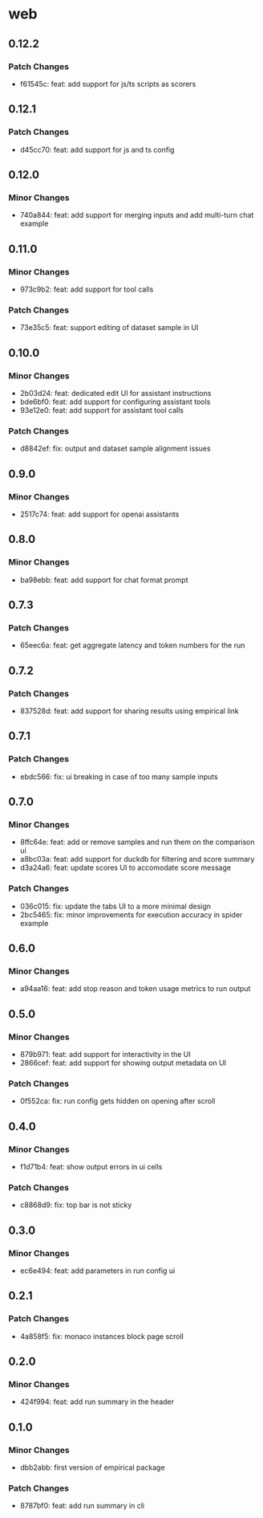 # web

## 0.12.2

### Patch Changes

- f61545c: feat: add support for js/ts scripts as scorers

## 0.12.1

### Patch Changes

- d45cc70: feat: add support for js and ts config

## 0.12.0

### Minor Changes

- 740a844: feat: add support for merging inputs and add multi-turn chat example

## 0.11.0

### Minor Changes

- 973c9b2: feat: add support for tool calls

### Patch Changes

- 73e35c5: feat: support editing of dataset sample in UI

## 0.10.0

### Minor Changes

- 2b03d24: feat: dedicated edit UI for assistant instructions
- bde6bf0: feat: add support for configuring assistant tools
- 93e12e0: feat: add support for assistant tool calls

### Patch Changes

- d8842ef: fix: output and dataset sample alignment issues

## 0.9.0

### Minor Changes

- 2517c74: feat: add support for openai assistants

## 0.8.0

### Minor Changes

- ba98ebb: feat: add support for chat format prompt

## 0.7.3

### Patch Changes

- 65eec6a: feat: get aggregate latency and token numbers for the run

## 0.7.2

### Patch Changes

- 837528d: feat: add support for sharing results using empirical link

## 0.7.1

### Patch Changes

- ebdc566: fix: ui breaking in case of too many sample inputs

## 0.7.0

### Minor Changes

- 8ffc64e: feat: add or remove samples and run them on the comparison ui
- a8bc03a: feat: add support for duckdb for filtering and score summary
- d3a24a6: feat: update scores UI to accomodate score message

### Patch Changes

- 036c015: fix: update the tabs UI to a more minimal design
- 2bc5465: fix: minor improvements for execution accuracy in spider example

## 0.6.0

### Minor Changes

- a94aa16: feat: add stop reason and token usage metrics to run output

## 0.5.0

### Minor Changes

- 879b971: feat: add support for interactivity in the UI
- 2866cef: feat: add support for showing output metadata on UI

### Patch Changes

- 0f552ca: fix: run config gets hidden on opening after scroll

## 0.4.0

### Minor Changes

- f1d71b4: feat: show output errors in ui cells

### Patch Changes

- c8868d9: fix: top bar is not sticky

## 0.3.0

### Minor Changes

- ec6e494: feat: add parameters in run config ui

## 0.2.1

### Patch Changes

- 4a858f5: fix: monaco instances block page scroll

## 0.2.0

### Minor Changes

- 424f994: feat: add run summary in the header

## 0.1.0

### Minor Changes

- dbb2abb: first version of empirical package

### Patch Changes

- 8787bf0: feat: add run summary in cli

